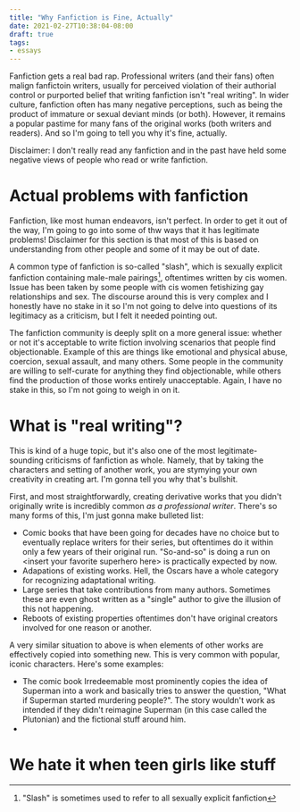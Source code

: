 ```yaml
---
title: "Why Fanfiction is Fine, Actually"
date: 2021-02-27T10:38:04-08:00
draft: true
tags:
- essays
---
```


Fanfiction gets a real bad rap.
Professional writers (and their fans) often malign fanfictoin writers, usually for perceived violation of their authorial control or purported belief that writing fanfiction isn't "real writing".
In wider culture, fanfiction often has many negative perceptions, such as being the product of immature or sexual deviant minds (or both).
However, it remains a popular pastime for many fans of the original works (both writers and readers).
And so I'm going to tell you why it's fine, actually.

Disclaimer: I don't really read any fanfiction and in the past have held some negative views of people who read or write fanfiction.

# Actual problems with fanfiction

Fanfiction, like most human endeavors, isn't perfect.
In order to get it out of the way, I'm going to go into some of thw ways that it has legitimate problems!
Disclaimer for this section is that most of this is based on understanding from other people and some of it may be out of date.

A common type of fanfiction is so-called "slash", which is sexually explicit fanfiction containing male-male pairings[^1], oftentimes written by cis women.
Issue has been taken by some people with cis women fetishizing gay relationships and sex.
The discourse around this is very complex and I honestly have no stake in it so I'm not going to delve into questions of its legitimacy as a criticism, but I felt it needed pointing out.

The fanfiction community is deeply split on a more general issue: whether or not it's acceptable to write fiction involving scenarios that people find objectionable.
Example of this are things like emotional and physical abuse, coercion, sexual assault, and many others.
Some people in the community are willing to self-curate for anything they find objectionable, while others find the production of those works entirely unacceptable.
Again, I have no stake in this, so I'm not going to weigh in on it.

# What is "real writing"?

This is kind of a huge topic, but it's also one of the most legitimate-sounding criticisms of fanfiction as whole.
Namely, that by taking the characters and setting of another work, you are stymying your own creativity in creating art.
I'm gonna tell you why that's bullshit.

First, and most straightforwardly, creating derivative works that you didn't originally write is incredibly common _as a professional writer_.
There's so many forms of this, I'm just gonna make bulleted list:
- Comic books that have been going for decades have no choice but to eventually replace writers for their series, but oftentimes do it within only a few years of their original run.
  "So-and-so" is doing a run on \<insert your favorite superhero here\> is practically expected by now.
- Adapations of existing works.
  Hell, the Oscars have a whole category for recognizing adaptational writing.
- Large series that take contributions from many authors. Sometimes these are even ghost written as a "single" author to give the illusion of this not happening.
- Reboots of existing properties oftentimes don't have original creators involved for one reason or another.

A very similar situation to above is when elements of other works are effectively copied into something new.
This is very common with popular, iconic characters.
Here's some examples:
- The comic book Irredeemable most prominently copies the idea of Superman into a work and basically tries to answer the question, "What if Superman started murdering people?".
  The story wouldn't work as intended if they didn't reimagine Superman (in this case called the Plutonian) and the fictional stuff around him.
- 

# We hate it when teen girls like stuff

[^1]: "Slash" is sometimes used to refer to all sexually explicit fanfiction
